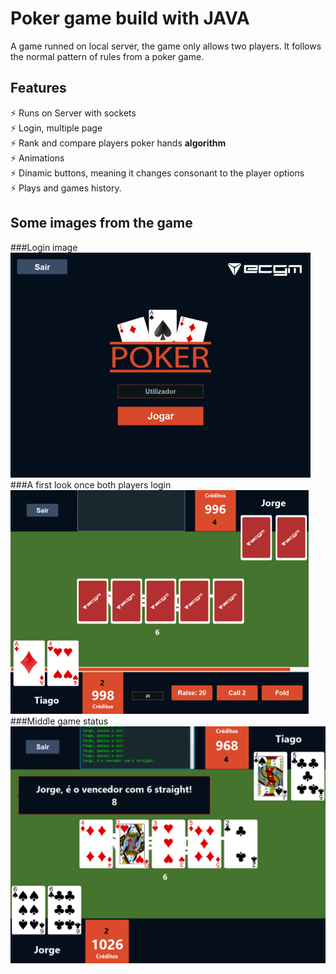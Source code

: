 # Poker game build with JAVA
A game runned on local server, the game only allows two players.
It follows the normal pattern of rules from a poker game.

## Features

⚡️ Runs on Server with sockets<br />
⚡️ Login, multiple page<br />
⚡️ Rank and compare players poker hands **algorithm** <br />
⚡️ Animations <br />
⚡️ Dinamic buttons, meaning it changes consonant to the player options<br />
⚡️ Plays and games history.

## Some images from the game 

###Login image<br/>
![Login](https://github.com/dariish/PokerFx/blob/main/images/Screenshot_4.png)
<br/>
###A first look once both players login<br/>
![firstLook](https://github.com/dariish/PokerFx/blob/main/images/Screenshot_1.png)
<br/>
###Middle game status<br/>
![SecondLook](https://github.com/dariish/PokerFx/blob/main/images/Screenshot_2.png)


